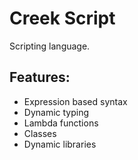 # Creek Script
Scripting language.
## Features:
* Expression based syntax
* Dynamic typing
* Lambda functions
* Classes
* Dynamic libraries
